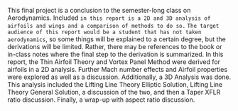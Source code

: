 This final project is a conclusion to the semester-long class on Aerodynamics.
Included `in this report is a 2D and 3D analysis of airfoils and wings and a
comparison of methods to do so.` `The target audience of this report would be a
student that has not taken aerodynamics`, so some things will be explained
to a certain degree, but the derivations will be limited. Rather, there may be
references to the book or in-class notes where the final step to the derivation is
summarized. In this report, the Thin Airfoil Theory and Vortex Panel Method
were derived for airfoils in a 2D analysis. Further Mach number effects and
Airfoil properties were explored as well as a discussion. Additionally, a 3D
Analysis was done. This analysis included the Lifting Line Theory Elliptic
Solution, Lifting Line Theory General Solution, a discussion of the two, and
then a Taper XFLR ratio discussion. Finally, a wrap-up with aspect ratio
discussion.
